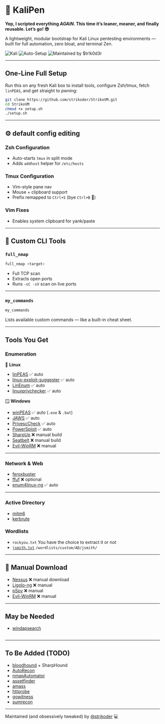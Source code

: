 # 🐉 KaliPen

**Yep, I scripted everything *AGAIN*. This time it’s leaner, meaner, and finally reusable. Let’s go! 😎**

A lightweight, modular bootstrap for Kali Linux pentesting environments — built for full automation, zero bloat, and terminal Zen.

![Kali](https://img.shields.io/badge/Kali-Linux-blue?logo=linux&logoColor=white)
![Auto-Setup](https://img.shields.io/badge/Automated-Setup-success?style=flat-square&color=brightgreen)
![Maintained by \$tr!k0d3r](https://img.shields.io/badge/Maintained%20by-\$tr!k0d3r-blueviolet?style=flat-square)

---

## One-Line Full Setup

Run this on any fresh Kali box to install tools, configure Zsh/tmux, fetch `linPEAS`, and get straight to pwning:

```bash
git clone https://github.com/strikoder/StrikoVM.git
cd StrikoVM
chmod +x setup.sh
./setup.sh
````

---

## ⚙ default config editing

### Zsh Configuration

* Auto-starts `tmux` in split mode
* Adds `addhost` helper for `/etc/hosts`

### Tmux Configuration

* Vim-style pane nav
* Mouse + clipboard support
* Prefix remapped to `Ctrl+S` (bye `Ctrl+B` 👋)

### Vim Fixes

* Enables system clipboard for yank/paste

---

## 🔧 Custom CLI Tools

### `full_nmap`

```bash
full_nmap <target>
```

* Full TCP scan
* Extracts open ports
* Runs `-sC -sV` scan on live ports

---

### `my_commands`

```bash
my_commands
```

Lists available custom commands — like a built-in cheat sheet.

---

## Tools You Get

### Enumeration

🐧 **Linux**

* [linPEAS](https://github.com/carlospolop/PEASS-ng) ✅ auto
* [linux-exploit-suggester](https://github.com/mzet-/linux-exploit-suggester) ✅ auto
* [LinEnum](https://github.com/rebootuser/LinEnum) ✅ auto
* [linuxprivchecker](https://github.com/sleventyeleven/linuxprivchecker) ✅ auto

🪟 **Windows**

* [winPEAS](https://github.com/carlospolop/PEASS-ng) ✅ auto (`.exe` & `.bat`)
* [JAWS](https://github.com/411Hall/JAWS) ✅ auto
* [PrivescCheck](https://github.com/itm4n/PrivescCheck) ✅ auto
* [PowerSploit](https://github.com/PowerShellMafia/PowerSploit) ✅ auto
* [SharpUp](https://github.com/GhostPack/SharpUp) ❌ manual build
* [Seatbelt](https://github.com/GhostPack/Seatbelt) ❌ manual build
* [Evil-WinRM](https://github.com/Hackplayers/evil-winrm) ❌ manual

---

### Network & Web

* [feroxbuster](https://github.com/epi052/feroxbuster) 
* [ffuf](https://github.com/ffuf/ffuf) ❌ optional
* [enum4linux-ng](https://github.com/cddmp/enum4linux-ng) ✅ auto

---

### Active Directory

* [mitm6](https://github.com/fox-it/mitm6) 
* [kerbrute](https://github.com/ropnop/kerbrute) 

### Wordlists
* `rockyou.txt` You have the choice to extract it or not
* [`jsmith.txt`](https://github.com/insidetrust/statistically-likely-usernames/blob/master/jsmith.txt) `/wordlists/custom/AD/jsmith/`

---

## 🔧 Manual Download

* [Nessus](https://www.tenable.com/products/nessus) ❌ manual download
* [Ligolo-ng](https://github.com/nicocha30/ligolo-ng) ❌ manual
* [pSpy](https://github.com/DominicBreuker/pspy) ❌ manual
* [Evil-WinRM](https://github.com/Hackplayers/evil-winrm) ❌ manual
---
## May be Needed 
* [windapsearch](https://github.com/ropnop/windapsearch)

##

---

## To Be Added (TODO)

* [bloodhound](https://github.com/BloodHoundAD/BloodHound) + SharpHound
* [AutoRecon](https://github.com/Tib3rius/AutoRecon)
* [nmapAutomator](https://github.com/21y4d/nmapAutomator)
* [assetfinder](https://github.com/tomnomnom/assetfinder)
* [amass](https://github.com/owasp-amass/amass)
* [httprobe](https://github.com/tomnomnom/httprobe)
* [gowitness](https://github.com/sensepost/gowitness)
* [sumrecon](https://github.com/s0md3v/SumRecon)

---

Maintained (and obsessively tweaked) by [@strikoder](https://github.com/strikoder) 💻
